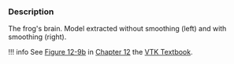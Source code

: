 ### Description

The frog's brain. Model extracted without smoothing (left) and with smoothing (right). 

!!! info
    See [Figure 12-9b](/VTKBook/12Chapter12/#Figure%2012-9b) in [Chapter 12](/VTKBook/12Chapter12) the [VTK Textbook](/VTKBook/01Chapter1).
